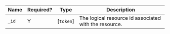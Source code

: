  Name|Required?|Type|Description
--------------|---------------------------------------|---------------|------------------------------------------------------------------------------------
`_id`|Y|[`token`]|The logical resource id associated with the resource.

